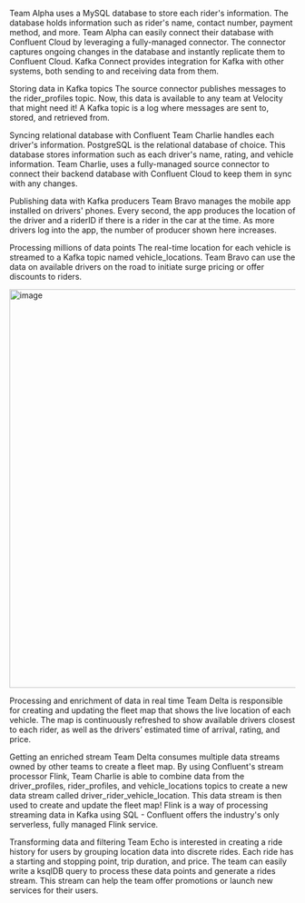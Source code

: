 Team Alpha uses a MySQL database to store each rider's information. The database holds information such as rider's name, contact number, payment method, and more. 
Team Alpha can easily connect their database with Confluent Cloud by leveraging a fully-managed connector. 
The connector captures ongoing changes in the database and instantly replicate them to Confluent Cloud.
Kafka Connect provides integration for Kafka with other systems, both sending to and receiving data from them.

Storing data in Kafka topics
The source connector publishes messages to the rider_profiles topic. Now, this data is available to any team at Velocity that might need it!
A Kafka topic is a log where messages are sent to, stored, and retrieved from.

Syncing relational database with Confluent
Team Charlie handles each driver's information. PostgreSQL is the relational database of choice. 
This database stores information such as each driver's name, rating, and vehicle information. 
Team Charlie, uses a fully-managed source connector to connect their backend database with Confluent Cloud to keep them in sync with any changes.

Publishing data with Kafka producers
Team Bravo manages the mobile app installed on drivers' phones. Every second, the app produces the location of the driver and a riderID if there is a rider in the car at the time. 
As more drivers log into the app, the number of producer shown here increases.

Processing millions of data points
The real-time location for each vehicle is streamed to a Kafka topic named vehicle_locations. 
Team Bravo can use the data on available drivers on the road to initiate surge pricing or offer discounts to riders.

<img width="773" height="702" alt="image" src="https://github.com/user-attachments/assets/3a9f9264-0e70-4d11-bf84-8acb3d3cb5d6" />

Processing and enrichment of data in real time
Team Delta is responsible for creating and updating the fleet map that shows the live location of each vehicle. 
The map is continuously refreshed to show available drivers closest to each rider, as well as the drivers’ estimated time of arrival, rating, and price.

Getting an enriched stream
Team Delta consumes multiple data streams owned by other teams to create a fleet map. 
By using Confluent's stream processor Flink, Team Charlie is able to combine data from the driver_profiles, rider_profiles, and vehicle_locations topics 
to create a new data stream called driver_rider_vehicle_location. This data stream is then used to create and update the fleet map!
Flink is a way of processing streaming data in Kafka using SQL - Confluent offers the industry's only serverless, fully managed Flink service.

Transforming data and filtering
Team Echo is interested in creating a ride history for users by grouping location data into discrete rides. Each ride has a starting and stopping point, trip duration, and price. 
The team can easily write a ksqlDB query to process these data points and generate a rides stream. This stream can help the team offer promotions or launch new services for their users.

